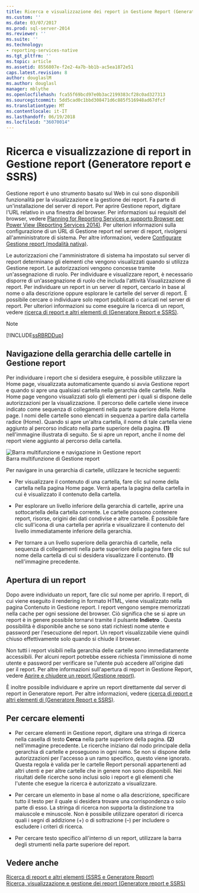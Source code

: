 ```yaml
---
title: Ricerca e visualizzazione dei report in Gestione Report (Generatore Report e SSRS) | Documenti Microsoft
ms.custom: ''
ms.date: 03/07/2017
ms.prod: sql-server-2014
ms.reviewer: ''
ms.suite: ''
ms.technology:
- reporting-services-native
ms.tgt_pltfrm: ''
ms.topic: article
ms.assetid: 8556807e-f2e2-4a7b-bb1b-ac5ea1872e51
caps.latest.revision: 8
author: douglaslM
ms.author: douglasl
manager: mblythe
ms.openlocfilehash: fca55f69bcd97e0b3ac2199383cf28c0ad327313
ms.sourcegitcommit: 5dd5cad0c1bbd308471d6c885f516948ad67dfcf
ms.translationtype: MT
ms.contentlocale: it-IT
ms.lasthandoff: 06/19/2018
ms.locfileid: "36070014"
---
```

# <a name="finding-and-viewing-reports-in-report-manager-report-builder-and-ssrs"></a>Ricerca e visualizzazione di report in Gestione report (Generatore report e SSRS)
  Gestione report è uno strumento basato sul Web in cui sono disponibili funzionalità per la visualizzazione e la gestione dei report. Fa parte di un'installazione del server di report. Per aprire Gestione report, digitare l'URL relativo in una finestra del browser. Per informazioni sui requisiti del browser, vedere [Planning for Reporting Services e supporto Browser per Power View &#40;Reporting Services 2014&#41;](../browser-support-for-reporting-services-and-power-view.md). Per ulteriori informazioni sulla configurazione di un URL di Gestione report nel server di report, rivolgersi all'amministratore di sistema. Per altre informazioni, vedere [Configurare Gestione report &#40;modalità nativa&#41;](../report-server/configure-web-portal.md).  
  
 Le autorizzazioni che l'amministratore di sistema ha impostato sul server di report determinano gli elementi che vengono visualizzati quando si utilizza Gestione report. Le autorizzazioni vengono concesse tramite un'assegnazione di ruolo. Per individuare e visualizzare report, è necessario disporre di un'assegnazione di ruolo che includa l'attività Visualizzazione di report. Per individuare un report in un server di report, cercarlo in base al nome o alla descrizione oppure esplorare le cartelle del server di report. È possibile cercare o individuare solo report pubblicati o caricati nel server di report. Per ulteriori informazioni su come eseguire la ricerca di un report, vedere [ricerca di report e altri elementi di &#40;Generatore Report e SSRS&#41;](searching-for-reports-and-other-items-report-builder-and-ssrs.md).  
  
> [!NOTE]  
>  [!INCLUDE[ssRBRDDup](../../includes/ssrbrddup-md.md)]  
  
## <a name="navigating-the-folder-hierarchy-in-report-manager"></a>Navigazione della gerarchia delle cartelle in Gestione report  
 Per individuare i report che si desidera eseguire, è possibile utilizzare la Home page, visualizzata automaticamente quando si avvia Gestione report e quando si apre una qualsiasi cartella nella gerarchia delle cartelle. Nella Home page vengono visualizzati solo gli elementi per i quali si dispone delle autorizzazioni per la visualizzazione. Il percorso delle cartelle viene invece indicato come sequenza di collegamenti nella parte superiore della Home page. I nomi delle cartelle sono elencati in sequenza a partire dalla cartella radice (Home). Quando si apre un'altra cartella, il nome di tale cartella viene aggiunto al percorso indicato nella parte superiore della pagina. **(1)** nell'immagine illustrata di seguito. Se si apre un report, anche il nome del report viene aggiunto al percorso della cartella.  
  
 ![Barra multifunzione e navigazione in Gestione report](../media/rs-reportmanager-ribbon.gif "Barra multifunzione e navigazione in Gestione report")  
Barra multifunzione di Gestione report  
  
 Per navigare in una gerarchia di cartelle, utilizzare le tecniche seguenti:  
  
-   Per visualizzare il contenuto di una cartella, fare clic sul nome della cartella nella pagina Home page. Verrà aperta la pagina della cartella in cui è visualizzato il contenuto della cartella.  
  
-   Per esplorare un livello inferiore della gerarchia di cartelle, aprire una sottocartella della cartella corrente. Le cartelle possono contenere report, risorse, origini dei dati condivise e altre cartelle. È possibile fare clic sull'icona di una cartella per aprirla e visualizzare il contenuto del livello immediatamente inferiore della gerarchia.  
  
-   Per tornare a un livello superiore della gerarchia di cartelle, nella sequenza di collegamenti nella parte superiore della pagina fare clic sul nome della cartella di cui si desidera visualizzare il contenuto. **(1)** nell'immagine precedente.  
  
## <a name="opening-a-report"></a>Apertura di un report  
 Dopo avere individuato un report, fare clic sul nome per aprirlo. Il report, di cui viene eseguito il rendering in formato HTML, viene visualizzato nella pagina Contenuto in Gestione report. I report vengono sempre memorizzati nella cache per ogni sessione del browser. Ciò significa che se si apre un report è in genere possibile tornarvi tramite il pulsante **Indietro** . Questa possibilità è disponibile anche se sono stati richiesti nome utente e password per l'esecuzione del report. Un report visualizzabile viene quindi chiuso effettivamente solo quando si chiude il browser.  
  
 Non tutti i report visibili nella gerarchia delle cartelle sono immediatamente accessibili. Per alcuni report potrebbe essere richiesta l'immissione di nome utente e password per verificare se l'utente può accedere all'origine dati per il report. Per altre informazioni sull'apertura di report in Gestione Report, vedere [Aprire e chiudere un report &#40;Gestione report&#41;](../reports/open-and-close-a-report-report-manager.md).  
  
 È inoltre possibile individuare e aprire un report direttamente dal server di report in Generatore report. Per altre informazioni, vedere [ricerca di report e altri elementi di &#40;Generatore Report e SSRS&#41;](searching-for-reports-and-other-items-report-builder-and-ssrs.md).  
  
## <a name="to-search-for-a-items"></a>Per cercare elementi  
  
-   Per cercare elementi in Gestione report, digitare una stringa di ricerca nella casella di testo **Cerca** nella parte superiore della pagina. **(2)** nell'immagine precedente. Le ricerche iniziano dal nodo principale della gerarchia di cartelle e proseguono in ogni ramo. Se non si dispone delle autorizzazioni per l'accesso a un ramo specifico, questo viene ignorato. Questa regola è valida per le cartelle Report personali appartenenti ad altri utenti e per altre cartelle che in genere non sono disponibili. Nei risultati delle ricerche sono inclusi solo i report e gli elementi che l'utente che esegue la ricerca è autorizzato a visualizzare.  
  
-   Per cercare un elemento in base al nome o alla descrizione, specificare tutto il testo per il quale si desidera trovare una corrispondenza o solo parte di esso. La stringa di ricerca non supporta la distinzione tra maiuscole e minuscole. Non è possibile utilizzare operatori di ricerca quali i segni di addizione (+) o di sottrazione (–) per includere o escludere i criteri di ricerca.  
  
-   Per cercare testo specifico all'interno di un report, utilizzare la barra degli strumenti nella parte superiore del report.  
  
## <a name="see-also"></a>Vedere anche  
 [Ricerca di report e altri elementi &#40;SSRS e Generatore Report&#41;](searching-for-reports-and-other-items-report-builder-and-ssrs.md)   
 [Ricerca, visualizzazione e gestione dei report &#40;Generatore report e SSRS&#41;](finding-viewing-and-managing-reports-report-builder-and-ssrs.md)  
  
  
